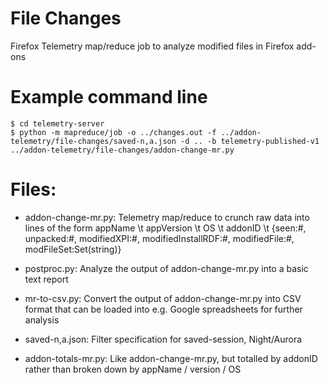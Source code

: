 File Changes
============

Firefox Telemetry map/reduce job to analyze modified files in Firefox add-ons

Example command line
====================

    $ cd telemetry-server
    $ python -m mapreduce/job -o ../changes.out -f ../addon-telemetry/file-changes/saved-n,a.json -d .. -b telemetry-published-v1 ../addon-telemetry/file-changes/addon-change-mr.py

Files:
======

- addon-change-mr.py: Telemetry map/reduce to crunch raw data into lines of the form
     appName \t appVersion \t OS \t addonID \t {seen:#, unpacked:#, modifiedXPI:#, modifiedInstallRDF:#, modifiedFile:#, modFileSet:Set(string)}

- postproc.py: Analyze the output of addon-change-mr.py into a basic text report
- mr-to-csv.py: Convert the output of addon-change-mr.py into CSV format that can be loaded into
     e.g. Google spreadsheets for further analysis
- saved-n,a.json: Filter specification for saved-session, Night/Aurora
- addon-totals-mr.py: Like addon-change-mr.py, but totalled by addonID rather than broken down by appName / version / OS
